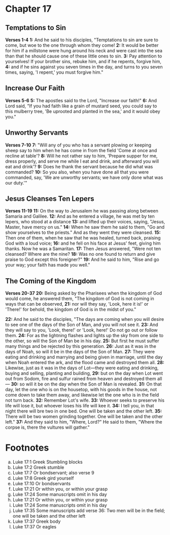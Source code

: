 # Chapter 17
## Temptations to Sin
**Verses 1-4**
**1:** And he said to his disciples, "Temptations to sin are sure to come, but woe to the one through whom they come!
**2:** It would be better for him if a millstone were hung around his neck and were cast into the sea than that he should cause one of these little ones to sin.
**3:** Pay attention to yourselves! If your brother sins, rebuke him, and if he repents, forgive him,
**4:** and if he sins against you seven times in the day, and turns to you seven times, saying, 'I repent,' you must forgive him."

## Increase Our Faith
**Verses 5-6**
**5:** The apostles said to the Lord, "Increase our faith!"
**6:** And Lord said, "If you had faith like a grain of mustard seed, you could say to this mulberry tree, 'Be uprooted and planted in the sea,' and it would obey you."

## Unworthy Servants
**Verses 7-10**
**7:** "Will any of you who has a servant plowing or keeping sheep say to him when he has come in from the field 'Come at once and recline at table'?
**8:** Will he not rather say to him, 'Prepare supper for me, dress properly, and serve me while I eat and drink, and afterward you will eat and drink'?
**9:** Does he thank the servant because he did what was commanded?
**10:** So you also, when you have done all that you were commanded, say, 'We are unworthy servants; we have only done what was our duty.'"

## Jesus Cleanses Ten Lepers
**Verses 11-19**
**11:** On the way to Jerusalem he was passing along between Samaria and Galilee.
**12:** And as he entered a village, he was met by ten lepers, who stood at a distance
**13:** and lifted up their voices, saying, "Jesus, Master, have mercy on us."
**14:** When he saw them he said to them, "Go and show yourselves to the priests." And as they went they were cleansed.
**15:** Then one of them, when he saw that he was healed, turned back, praising God with a loud voice;
**16:** and he fell on his face at Jesus' feet, giving him thanks. Now he was a Samaritan.
**17:** Then Jesus answered, "Were not ten cleansed? Where are the nine?
**18:** Was no one found to return and give praise to God except this foreigner?"
**19:** And he said to him, "Rise and go your way; your faith has made you well."

## The Coming of the Kingdom
**Verses 20-37**
**20:** Being asked by the Pharisees when the kingdom of God would come, he answered them, "The kingdom of God is not coming in ways that can be observed,
**21:** nor will they say, 'Look, here it is!' or 'There!' for behold, the kingdom of God is in the midst of you."

**22:** And he said to the disciples, "The days are coming when you will desire to see one of the days of the Son of Man, and you will not see it.
**23:** And they will say to you, 'Look, there!' or 'Look, here!' Do not go out or follow them.
**24:** For as the lightning flashes and lights up the sky from one side to the other, so will the Son of Man be in his day.
**25:** But first he must suffer many things and be rejected by this generation.
**26:** Just as it was in the days of Noah, so will it be in the days of the Son of Man.
**27:** They were eating and drinking and marrying and being given in marriage, until the day when Noah entered the ark, and the flood came and destroyed them all.
**28:** Likewise, just as it was in the days of Lot—they were eating and drinking, buying and selling, planting and building,
**29:** but on the day when Lot went out from Sodom, fire and sulfur rained from heaven and destroyed them all—
**30:** so will it be on the day when the Son of Man is revealed.
**31:** On that day, let the one who is on the housetop, with his goods in the house, not come down to take them away, and likewise let the one who is in the field not turn back.
**32:** Remember Lot's wife.
**33:** Whoever seeks to preserve his life will lose it, but whoever loses his life will kee it.
**34:** I tell you, in that night there will bre two in one bed. One will be taken and the other left.
**35:** There will be two women grinding together. One will be taken and the other left."
**37:** And they said to him, "Where, Lord?" He said to them, "Where the corpse is, there the vultures will gather."

# Footnotes
<ol type='a'>
	<li>Luke 17:1 Greek Stumbling blocks</li>
	<li>Luke 17:2 Greek stumble</li>
	<li>Luke 17:7 Or bondservant; also verse 9</li>
	<li>Luke 17:8 Greek gird yourself</li>
	<li>Luke 17:10 Or bondservants</li>
	<li>Luke 17:21 Or within you, or within your grasp</li>
	<li>Luke 17:24 Some manuscripts omit in his day</li>
	<li>Luke 17:21 Or within you, or within your grasp</li>
	<li>Luke 17:24 Some manuscripts omit in his day</li>
	<li>Luke 17:35 Some manuscripts add verse 36: Two men will be in the field; one will be taken and the other left</li>
	<li>Luke 17:37 Greek body</li>
	<li>Luke 17:37 Or eagles</li>
</ol>
